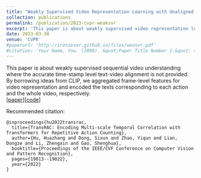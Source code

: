 ```yaml
---
title: "Weakly Supervised Video Representation Learning with Unaligned Text for Sequential Videos."
collection: publications
permalink: /publication/2023-cvpr-weaksvr
excerpt: 'This paper is about weakly supervised video representation learning.'
date: 2023-03-30
venue: 'CVPR'
#paperurl: 'http://ironieser.github.io/files/weasvr.pdf'
#citation: 'Your Name, You. (2009). &quot;Paper Title Number 1.&quot; <i>Journal 1</i>. 1(1).'
---
```

This paper is about weakly supervised sequential video understanding where the accurate time-stamp level text-video alignment
is not provided. By borrowing ideas from CLIP, we aggregated frame-level features for video representation and encoded the texts corresponding to each action and the whole video, respectively.  
[[paper](https://arxiv.org/abs/2303.12370)][[code](https://github.com/svip-lab/WeakSVR/)]


[//]: # ([Download paper here]&#40;http://academicpages.github.io/files/paper1.pdf&#41;)

[//]: # ([arxiv paper]&#40;https://arxiv.org/abs/2303.12370&#41;   )
Recommended citation: 
```
@inproceedings{hu2022transrac,
  title={TransRAC: Encoding Multi-scale Temporal Correlation with Transformers for Repetitive Action Counting},
  author={Hu, Huazhang and Dong, Sixun and Zhao, Yiqun and Lian, Dongze and Li, Zhengxin and Gao, Shenghua},
  booktitle={Proceedings of the IEEE/CVF Conference on Computer Vision and Pattern Recognition},
  pages={19013--19022},
  year={2022}
}
```